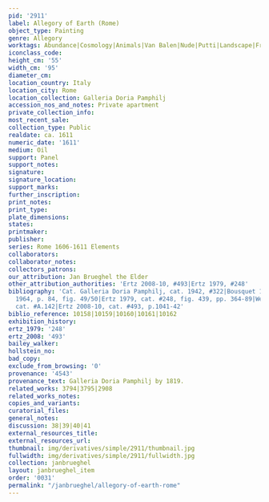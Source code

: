 ```yaml
---
pid: '2911'
label: Allegory of Earth (Rome)
object_type: Painting
genre: Allegory
worktags: Abundance|Cosmology|Animals|Van Balen|Nude|Putti|Landscape|Fruit
iconclass_code:
height_cm: '55'
width_cm: '95'
diameter_cm:
location_country: Italy
location_city: Rome
location_collection: Galleria Doria Pamphilj
accession_nos_and_notes: Private apartment
private_collection_info:
most_recent_sale:
collection_type: Public
realdate: ca. 1611
numeric_date: '1611'
medium: Oil
support: Panel
support_notes:
signature:
signature_location:
support_marks:
further_inscription:
print_notes:
print_type:
plate_dimensions:
states:
printmaker:
publisher:
series: Rome 1606-1611 Elements
collaborators:
collaborator_notes:
collectors_patrons:
our_attribution: Jan Brueghel the Elder
other_attribution_authorities: 'Ertz 2008-10, #493|Ertz 1979, #248'
bibliography: 'Cat. Galleria Doria Pamphilj, cat. 1942, #322|Bousquet 1954, p. 100|Eemans
  1964, p. 84, fig. 49/50|Ertz 1979, cat. #248, fig. 439, pp. 364-89|Werche 2004,
  cat. #A.142|Ertz 2008-10, cat. #493, p.1041-42'
biblio_reference: 10158|10159|10160|10161|10162
exhibition_history:
ertz_1979: '248'
ertz_2008: '493'
bailey_walker:
hollstein_no:
bad_copy:
exclude_from_browsing: '0'
provenance: '4543'
provenance_text: Galleria Doria Pamphilj by 1819.
related_works: 3794|3795|2908
related_works_notes:
copies_and_variants:
curatorial_files:
general_notes:
discussion: 38|39|40|41
external_resources_title:
external_resources_url:
thumbnail: img/derivatives/simple/2911/thumbnail.jpg
fullwidth: img/derivatives/simple/2911/fullwidth.jpg
collection: janbrueghel
layout: janbrueghel_item
order: '0031'
permalink: "/janbrueghel/allegory-of-earth-rome"
---
```

